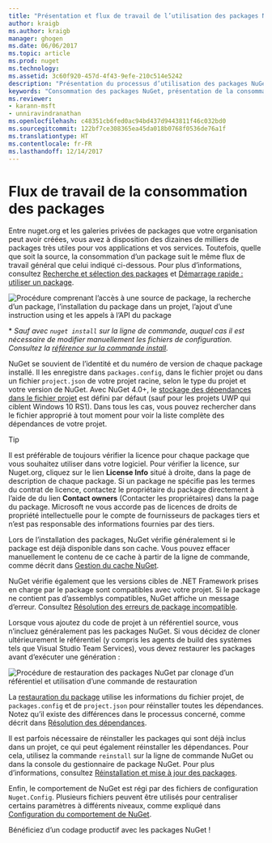 ```yaml
---
title: "Présentation et flux de travail de l’utilisation des packages NuGet | Microsoft Docs"
author: kraigb
ms.author: kraigb
manager: ghogen
ms.date: 06/06/2017
ms.topic: article
ms.prod: nuget
ms.technology: 
ms.assetid: 3c60f920-457d-4f43-9efe-210c514e5242
description: "Présentation du processus d’utilisation des packages NuGet dans un projet et liens vers d’autres parties du processus."
keywords: "Consommation des packages NuGet, présentation de la consommation NuGet, flux de travail de la consommation NuGet, flux de travail de la consommation de packages, présentation de la consommation des packages"
ms.reviewer:
- karann-msft
- unniravindranathan
ms.openlocfilehash: c48351cb6fed0ac94bd437d9443811f46c032bd0
ms.sourcegitcommit: 122bf7ce308365ea45da018b0768f0536de76a1f
ms.translationtype: HT
ms.contentlocale: fr-FR
ms.lasthandoff: 12/14/2017
---
```

# <a name="package-consumption-workflow"></a>Flux de travail de la consommation des packages

Entre nuget.org et les galeries privées de packages que votre organisation peut avoir créées, vous avez à disposition des dizaines de milliers de packages très utiles pour vos applications et vos services. Toutefois, quelle que soit la source, la consommation d’un package suit le même flux de travail général que celui indiqué ci-dessous. Pour plus d’informations, consultez [Recherche et sélection des packages](../consume-packages/finding-and-choosing-packages.md) et [Démarrage rapide : utiliser un package](../quickstart/use-a-package.md).

![Procédure comprenant l’accès à une source de package, la recherche d’un package, l’installation du package dans un projet, l’ajout d’une instruction using et les appels à l’API du package](media/Overview-01-GeneralFlow.png)

\* _Sauf avec `nuget install` sur la ligne de commande, auquel cas il est nécessaire de modifier manuellement les fichiers de configuration. Consultez la [référence sur la commande install](../tools/cli-ref-install.md)._

NuGet se souvient de l’identité et du numéro de version de chaque package installé. Il les enregistre dans `packages.config`, dans le fichier projet ou dans un fichier `project.json` de votre projet racine, selon le type du projet et votre version de NuGet. Avec NuGet 4.0+, le [stockage des dépendances dans le fichier projet](../consume-packages/package-references-in-project-files.md) est défini par défaut (sauf pour les projets UWP qui ciblent Windows 10 RS1). Dans tous les cas, vous pouvez rechercher dans le fichier approprié à tout moment pour voir la liste complète des dépendances de votre projet.

> [!Tip]
> Il est préférable de toujours vérifier la licence pour chaque package que vous souhaitez utiliser dans votre logiciel. Pour vérifier la licence, sur Nuget.org, cliquez sur le lien **License Info** situé à droite, dans la page de description de chaque package. Si un package ne spécifie pas les termes du contrat de licence, contactez le propriétaire du package directement à l’aide de du lien **Contact owners** (Contacter les propriétaires) dans la page du package. Microsoft ne vous accorde pas de licences de droits de propriété intellectuelle pour le compte de fournisseurs de packages tiers et n’est pas responsable des informations fournies par des tiers.

Lors de l’installation des packages, NuGet vérifie généralement si le package est déjà disponible dans son cache. Vous pouvez effacer manuellement le contenu de ce cache à partir de la ligne de commande, comme décrit dans [Gestion du cache NuGet](../consume-packages/managing-the-nuget-cache.md).

NuGet vérifie également que les versions cibles de .NET Framework prises en charge par le package sont compatibles avec votre projet. Si le package ne contient pas d’assemblys compatibles, NuGet affiche un message d’erreur. Consultez [Résolution des erreurs de package incompatible](dependency-resolution.md#resolving-incompatible-package-errors).

Lorsque vous ajoutez du code de projet à un référentiel source, vous n’incluez généralement pas les packages NuGet. Si vous décidez de cloner ultérieurement le référentiel (y compris les agents de build des systèmes tels que Visual Studio Team Services), vous devez restaurer les packages avant d’exécuter une génération :

![Procédure de restauration des packages NuGet par clonage d’un référentiel et utilisation d’une commande de restauration](media/Overview-02-RestoreFlow.png)

La [restauration du package](../consume-packages/package-restore.md) utilise les informations du fichier projet, de `packages.config` et de `project.json` pour réinstaller toutes les dépendances. Notez qu’il existe des différences dans le processus concerné, comme décrit dans [Résolution des dépendances](../consume-packages/dependency-resolution.md).

Il est parfois nécessaire de réinstaller les packages qui sont déjà inclus dans un projet, ce qui peut également réinstaller les dépendances. Pour cela, utilisez la commande `reinstall` sur la ligne de commande NuGet ou dans la console du gestionnaire de package NuGet. Pour plus d’informations, consultez [Réinstallation et mise à jour des packages](../consume-packages/reinstalling-and-updating-packages.md).

Enfin, le comportement de NuGet est régi par des fichiers de configuration `Nuget.Config`. Plusieurs fichiers peuvent être utilisés pour centraliser certains paramètres à différents niveaux, comme expliqué dans [Configuration du comportement de NuGet](../consume-packages/configuring-nuget-behavior.md).

Bénéficiez d’un codage productif avec les packages NuGet !
